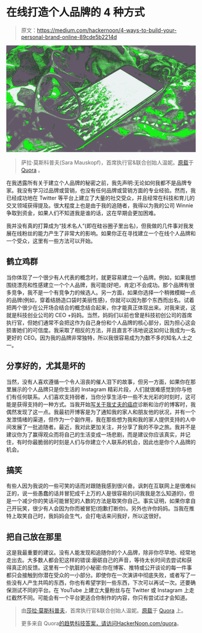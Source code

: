 # 在线打造个人品牌的 4 种方式

> 原文：<https://medium.com/hackernoon/4-ways-to-build-your-personal-brand-online-89cde5b2214d>

![](img/bffb80400e74652650bb3ea4db75758e.png)

> 萨拉·莫斯科普夫(Sara Mauskopf)，首席执行官&联合创始人温妮。[原载](https://www.quora.com/What-are-the-best-ways-to-build-my-personal-brand-online/answer/Sara-Mauskopf)于 [Quora](http://quora.com?ref=hackernoon) 。

在我透露所有关于建立个人品牌的秘密之前，我先声明:无论如何我都不是品牌专家。我没有学习过品牌或营销，也没有任何品牌或营销方面的专业经验。然而，我已经成功地在 Twitter 等平台上建立了大量的社交受众，并且经常在科技和育儿的交叉领域获得提及。很大程度上也是由于我的追随者，我得以为我的公司 Winnie 争取到资金，如果人们不知道我是谁的话，这在早期会更加困难。

我并没有真的打算成为“技术名人”(即在硅谷圈子里出名)，但我做的几件事对我发展在线粉丝的能力产生了非常大的影响。如果你正在寻找建立一个在线个人品牌和一个受众，这里有一些方法可以开始。

## **鹤立鸡群**

当你体现了一个很少有人代表的概念时，就更容易建立一个品牌。例如，如果我想围绕漂亮和性感建立一个个人品牌，我可能(好吧，肯定)不会成功。那个品牌有很多竞争，我不是一个有竞争力的候选人。另一方面，如果你选择一个稍微模糊一点的品牌(例如，穿着结肠造口袋时美丽性感)，你就可以因为那个东西而出名。试着把两个很少在公开场合结合的概念结合起来，你才能真正体现出来。对我来说，这就是科技创业公司的 CEO +妈妈。当然，妈妈们以前也曾是科技初创公司的首席执行官，但她们通常不会把这作为自己身份和个人品牌的核心部分，因为担心这会损害她们的可信度。我采取了相反的方法，并且直言不讳地说这如何让我成为一名更好的 CEO。因为我的品牌非常独特，所以我很容易成为为数不多的知名人士之一。

## **分享好的，尤其是坏的**

当然，没有人喜欢遵循一个令人沮丧的催人泪下的故事，但另一方面，如果你在那里展示的个人品牌只是你生活的 Instagram 精彩片段，人们就很难感觉到你与他们有任何联系。人们喜欢支持弱者，当你分享生活中一些不太光彩的时刻时，这可能是获得支持的一种方式。当我开始[写关于我丈夫的癌症](https://medium.com/killericscancer)诊断和治疗的博客时，我偶然发现了这一点。我最初开博客是为了通知我的家人和朋友他的状况，并有一个发泄情绪的渠道，但作为一个副作用，我在那些想为我和我的家人提供支持的人中间发展了一批追随者。最近，我对此更加关注，并分享了我的不孕之旅。我并不是建议你为了赢得观众而将自己的生活变成一场悲剧，而是建议你应该真实，并记住，有时你最脆弱的时刻是人们与你建立个人联系的机会，因此也是你个人品牌的机会。

## **搞笑**

有些人因为我说的一些可笑的话而对跟随我感到很兴奋。讽刺在互联网上是很难纠正的，说一些愚蠢的话并冒犯成千上万的人是很容易的(问我我是怎么知道的)，但是一个减少你的笑话可能冒犯的人数的方法是取笑你自己。事实证明，如果你拿自己开玩笑，很少有人会因为你而被冒犯(抱歉打断你)。另外也许你妈妈。当我在推特上取笑自己时，我妈妈会生气，会打电话来问我好，所以这很好。

## **把自己放在那里**

这是我最重要的建议。没有人能发现和追随你的个人品牌，除非你尽早地、经常地走出去。大多数人都会犯这样的错误:磨砺自己的声音，等待太长时间去尝试和获得真正的反馈。这里有一个肮脏的小秘密:你在博客、推特或公开谈论的每一件事都只会接触到你潜在受众的一小部分。即使你在一次演讲中彻底失败，或者写了一些没有人产生共鸣的东西，你也有希望学到一些东西，下次可以再试一次。还要确保测试不同的平台。在 YouTube 上建立大量粉丝与在 Twitter 或 Instagram 上走红截然不同。可能会有一个平台更适合你制作的内容，你只有尝试过才会知道。

> 由[莎拉·莫斯科普夫](https://www.quora.com/profile/Sara-Mauskopf)，首席执行官&联合创始人温妮。[原载](https://www.quora.com/What-are-the-best-ways-to-build-my-personal-brand-online/answer/Sara-Mauskopf)于 [Quora](http://quora.com?ref=hackernoon) 上。
> 
> 更多来自 Quora[的趋势科技答案，请访问](https://medium.com/u/3853f85f7d5e?source=post_page-----89cde5b2214d--------------------------------)[HackerNoon.com/quora](https://hackernoon.com/quora/home)。